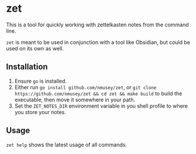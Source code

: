 # zet

This is a tool for quickly working with zettelkasten notes from the command line.

`zet` is meant to be used in conjunction with a tool like Obsidian, but could be used on its own as well.

## Installation
1. Ensure `go` is installed.
2. Either run `go install github.com/nmusey/zet`, or `git clone https://github.com/nmusey/zet && cd zet && make build` to build the executable, then move it somewhere in your path.
3. Set the `ZET_NOTES_DIR` environment variable in you shell profile to where you store your notes.


## Usage
`zet help` shows the latest usage of all commands.
